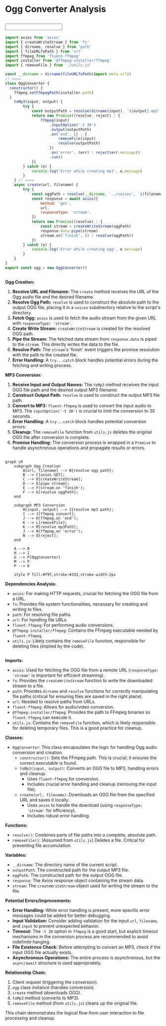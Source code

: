 # Ogg Converter Analysis

## <input code>

```javascript
import axios from 'axios'
import { createWriteStream } from 'fs'
import { dirname, resolve } from 'path'
import { fileURLToPath } from 'url'
import ffmpeg from 'fluent-ffmpeg'
import installer from '@ffmpeg-installer/ffmpeg'
import { removeFile } from './utils.js'

const __dirname = dirname(fileURLToPath(import.meta.url))
// ====
class OggConverter {
  constructor() {
    ffmpeg.setFfmpegPath(installer.path)
  }
    toMp3(input, output) {
        try {
            const outputPath = resolve(dirname(input), `${output}.mp3`)
            return new Promise((resolve, reject) : {
                ffmpeg(input)
                    .inputOption('-t 30')
                    .output(outputPath)
                    .on('end', () : {
                        removeFile(input)
                        resolve(outputPath)
                    })
                    .on('error', (err) : reject(err.message))
                    .run()
            })
        } catch (e) {
            console.log('Error while creating mp3', e.message)
        }
    } // ====
    async create(url, filename) {
        try {
            const oggPath = resolve(__dirname, '../voices', `${filename}.ogg`)
            const response = await axios({
                method: 'get',
                url,
                responseType: 'stream',
            })
            return new Promise((resolve) : {
                const stream = createWriteStream(oggPath)
                response.data.pipe(stream)
                stream.on('finish', () : resolve(oggPath))
            })
        } catch (e) {
            console.log('Error while creating ogg', e.message)
        }
    }
}
export const ogg = new OggConverter()
```

## <algorithm>

**Ogg Creation:**

1. **Receive URL and Filename:** The `create` method receives the URL of the Ogg audio file and the desired filename.
2. **Resolve Ogg Path:** `resolve` is used to construct the absolute path to the output OGG file, placing it in a `voices` subdirectory relative to the script's directory.
3. **Fetch Ogg:** `axios` is used to fetch the audio stream from the given URL with `responseType: 'stream'`.
4. **Create Write Stream:** `createWriteStream` is created for the resolved OGG path.
5. **Pipe the Stream:** The fetched data stream from `response.data` is piped to the `stream`. This directly writes the data to the file.
6. **Resolve Path:** The `stream`'s 'finish' event triggers the promise resolution with the path to the created file.
7. **Error Handling:** A `try...catch` block handles potential errors during the fetching and writing process.


**MP3 Conversion:**

1. **Receive Input and Output Names:** The `toMp3` method receives the input OGG file path and the desired output MP3 filename.
2. **Construct Output Path:** `resolve` is used to construct the output MP3 file path.
3. **Convert to MP3:** `fluent-ffmpeg` is used to convert the input audio to MP3. The `inputOption('-t 30')` is crucial to limit the conversion to 30 seconds.
4. **Error Handling:** A `try...catch` block handles potential conversion errors.
5. **Cleanup:**  The `removeFile` function from `utils.js` deletes the original OGG file after conversion is complete.
6. **Promise Handling:** The conversion process is wrapped in a `Promise` to handle asynchronous operations and propagate results or errors.


## <mermaid>

```mermaid
graph LR
    subgraph Ogg Creation
        A[url, filename] --> B{resolve ogg path};
        B --> C[axios GET];
        C --> D[createWriteStream];
        D --> E[pipe stream];
        E --> F(stream.on 'finish');
        F --> G[resolve oggPath];
    end

    subgraph MP3 Conversion
        H[input, output] --> I{resolve mp3 path};
        I --> J[ffmpeg convert];
        J --> K(ffmpeg.on 'end');
        K --> L[removeFile];
        K --> M[resolve mp3Path];
        J --> N(ffmpeg.on 'error');
        N --> O[reject];
    end

    A --> B
    H --> I
    G --> P[OggConverter]
    M --> P
    P --> K

    style P fill:#f9f,stroke:#333,stroke-width:2px
```

**Dependencies Analysis:**

* `axios`: For making HTTP requests, crucial for fetching the OGG file from a URL.
* `fs`: Provides file system functionalities, necessary for creating and writing to files.
* `path`: For resolving file paths.
* `url`: For handling file URLs.
* `fluent-ffmpeg`:  For performing audio conversions.
* `@ffmpeg-installer/ffmpeg`: Contains the FFmpeg executable needed by `fluent-ffmpeg`.
* `utils.js`: Likely contains the `removeFile` function, responsible for deleting files (implied by the code).


## <explanation>

**Imports:**

* `axios`:  Used for fetching the OGG file from a remote URL (`responseType: 'stream'` is important for efficient streaming).
* `fs`: Provides the `createWriteStream` function to write the downloaded stream to a file.
* `path`:  Provides `dirname` and `resolve` functions for correctly manipulating file paths (critical for ensuring files are saved in the right place).
* `url`: Needed to resolve paths from URLs.
* `fluent-ffmpeg`:  Allows for audio/video conversion.
* `@ffmpeg-installer/ffmpeg`:  Provides the path to FFmpeg binaries so `fluent-ffmpeg` can execute it.
* `utils.js`: Contains the `removeFile` function, which is likely responsible for deleting temporary files. This is a good practice for cleanup.

**Classes:**

* `OggConverter`: This class encapsulates the logic for handling Ogg audio conversion and creation.
    * `constructor()`: Sets the FFmpeg path. This is crucial; it ensures the correct executable is found.
    * `toMp3(input, output)`: Converts an OGG file to MP3, handling errors and cleanup.
        * Uses `fluent-ffmpeg` for conversion.
        * Includes crucial error handling and cleanup (removing the input file).
    * `create(url, filename)`: Downloads an OGG file from the specified URL and saves it locally.
        * Uses `axios` to handle the download (using `responseType: 'stream'` for efficiency).
        * Includes robust error handling.

**Functions:**

* `resolve()`: Combines parts of file paths into a complete, absolute path.
* `removeFile()`: (Assumed from `utils.js`) Deletes a file.  Critical for preventing file accumulation.

**Variables:**

* `__dirname`: The directory name of the current script.
* `outputPath`: The constructed path for the output MP3 file.
* `oggPath`: The constructed path for the output OGG file.
* `response`: The Axios response object containing the stream data.
* `stream`: The `createWriteStream` object used for writing the stream to the file.


**Potential Errors/Improvements:**

* **Error Handling:** While error handling is present, more specific error messages could be added for better debugging.
* **Input Validation:**  Consider adding validation for the input `url`, `filename`, and `input` to prevent unexpected behavior.
* **Timeout:** The `-t 30` option in `ffmpeg` is a good start, but explicit timeout mechanisms in the conversion process are recommended to avoid indefinite hanging.
* **File Existence Check:** Before attempting to convert an MP3, check if the input OGG file actually exists.
* **Asynchronous Operations:** The entire process is asynchronous, but the `async/await` structure is used appropriately.


**Relationship Chain:**

1. Client request (triggering the conversion).
2. `ogg` class instance (handles conversion).
3. `create` method (downloads OGG).
4. `toMp3` method (converts to MP3).
5. `removeFile` method (from `utils.js`) cleans up the original file.

This chain demonstrates the logical flow from user interaction to file processing and cleanup.